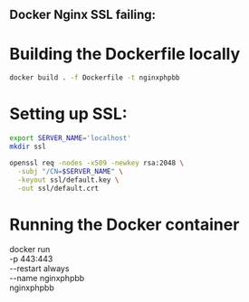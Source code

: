 ## Docker Nginx SSL failing:

# Building the Dockerfile locally

```bash
docker build . -f Dockerfile -t nginxphpbb
```

# Setting up SSL:

```bash
export SERVER_NAME='localhost'
mkdir ssl

openssl req -nodes -x509 -newkey rsa:2048 \
  -subj "/CN=$SERVER_NAME" \
  -keyout ssl/default.key \
  -out ssl/default.crt
```

# Running the Docker container

docker run \
-p 443:443 \
--restart always \
--name nginxphpbb \
nginxphpbb